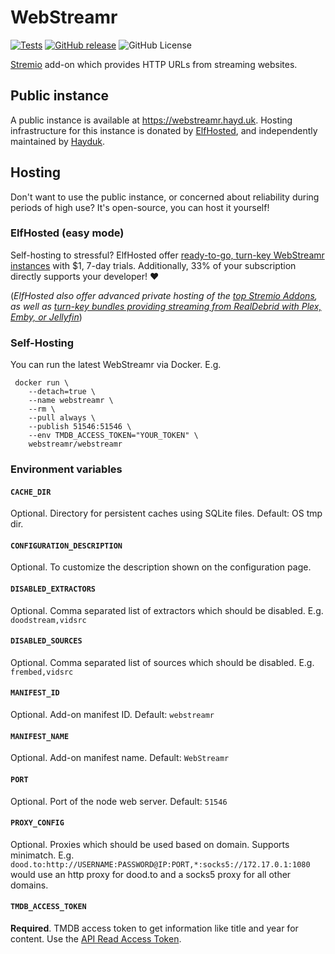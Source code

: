 # WebStreamr

[![Tests](https://github.com/webstreamr/webstreamr/workflows/Tests/badge.svg)](https://github.com/webstreamr/webstreamr/actions/workflows/tests.yml)
[![GitHub release](https://img.shields.io/github/v/release/webstreamr/webstreamr)](https://github.com/webstreamr/webstreamr/releases)
![GitHub License](https://img.shields.io/github/license/webstreamr/webstreamr)

[Stremio](https://www.stremio.com/) add-on which provides HTTP URLs from streaming websites.

## Public instance

A public instance is available at https://webstreamr.hayd.uk. Hosting infrastructure for this instance is donated by [ElfHosted](https://elfhosted.com), and independently maintained by [Hayduk](https://hayd.uk).

## Hosting

Don't want to use the public instance, or concerned about reliability during periods of high use? It's open-source, you can host it yourself!

### ElfHosted (easy mode)

Self-hosting to stressful? ElfHosted offer [ready-to-go, turn-key WebStreamr instances](https://store.elfhosted.com/product/webstreamr/) with $1, 7-day trials. Additionally, 33% of your subscription directly supports your developer! ❤️

(*ElfHosted also offer advanced private hosting of the [top Stremio Addons](https://store.elfhosted.com/product-category/stremio-addons/elf/webstreamr/), as well as [turn-key bundles providing streaming from RealDebrid with Plex, Emby, or Jellyfin](https://store.elfhosted.com/product-category/streaming-bundles/elf/webstreamr/)*)

### Self-Hosting

You can run the latest WebStreamr via Docker. E.g.

```shell
 docker run \
    --detach=true \
    --name webstreamr \
    --rm \
    --pull always \
    --publish 51546:51546 \
    --env TMDB_ACCESS_TOKEN="YOUR_TOKEN" \
    webstreamr/webstreamr
```

### Environment variables

#### `CACHE_DIR`

Optional. Directory for persistent caches using SQLite files. Default: OS tmp dir.

#### `CONFIGURATION_DESCRIPTION`

Optional. To customize the description shown on the configuration page.

#### `DISABLED_EXTRACTORS`

Optional. Comma separated list of extractors which should be disabled. E.g. `doodstream,vidsrc`

#### `DISABLED_SOURCES`

Optional. Comma separated list of sources which should be disabled. E.g. `frembed,vidsrc`

#### `MANIFEST_ID`

Optional. Add-on manifest ID. Default: `webstreamr`

#### `MANIFEST_NAME`

Optional. Add-on manifest name. Default: `WebStreamr`

#### `PORT`

Optional. Port of the node web server. Default: `51546`

#### `PROXY_CONFIG`

Optional. Proxies which should be used based on domain. Supports minimatch. E.g. `dood.to:http://USERNAME:PASSWORD@IP:PORT,*:socks5://172.17.0.1:1080` would use an http proxy for dood.to and a socks5 proxy for all other domains.

#### `TMDB_ACCESS_TOKEN`

**Required**. TMDB access token to get information like title and year for content. Use the [API Read Access Token](https://www.themoviedb.org/settings/api).
